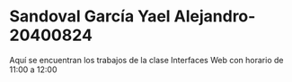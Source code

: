 # Sandoval García Yael Alejandro-20400824

Aquí se encuentran los trabajos de la clase Interfaces Web con horario de 11:00 a 12:00